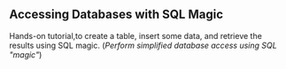 ## Accessing Databases with SQL Magic

Hands-on tutorial,to create a table, insert some data, and retrieve the results using SQL magic.
(_Perform simplified database access using SQL "magic"_)
